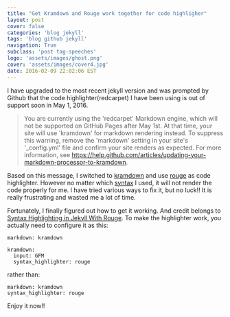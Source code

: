 ```yaml
---
title: "Get Kramdown and Rouge work together for code highligher"
layout: post
cover: false
categories: 'blog jekyll'
tags: 'blog github jekyll'
navigation: True
subclass: 'post tag-speeches'
logo: 'assets/images/ghost.png'
cover: 'assets/images/cover4.jpg'
date: 2016-02-09 22:02:06 EST
---
```


I have upgraded to the most recent jekyll version and was prompted by Github that the code highlighter(redcarpet) I have been using is out of support soon in May 1, 2016.

> You are currently using the 'redcarpet' Markdown engine, which will not be supported on GitHub Pages after May 1st. At that time, your site will use 'kramdown' for markdown rendering instead. To suppress this warning, remove the 'markdown' setting in your site's '_config.yml' file and confirm your site renders as expected. For more information, see https://help.github.com/articles/updating-your-markdown-processor-to-kramdown.

Based on this message, I switched to [kramdown](http://kramdown.gettalong.org/) and use [rouge](https://github.com/jneen/rouge) as code highlighter. However no matter which [syntax](https://help.github.com/articles/creating-and-highlighting-code-blocks/) I used, it will not render the code properly for me. I have tried various ways to fix it, but no luck!! It is really frustrating and wasted me a lot of time. 

Fortunately, I finally figured out how to get it working. And credit belongs to [Syntax Highlighting in Jekyll With Rouge](https://sacha.me/articles/jekyll-rouge/). To make the highlighter work, you actually need to configure it as this:

```
markdown: kramdown

kramdown:
  input: GFM
  syntax_highlighter: rouge
```

rather than:

```
markdown: kramdown
syntax_highlighter: rouge
```

Enjoy it now!!




